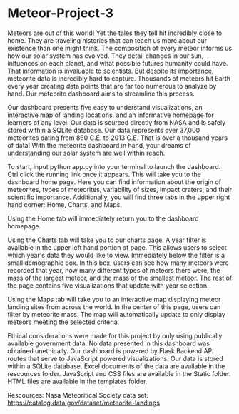 # Meteor-Project-3
Meteors are out of this world! Yet the tales they tell hit incredibly close to home. They are traveling histories that can teach us more about our existence than one might think. The composition of every meteor informs us how our solar system has evolved. They detail changes in our sun, inlfuences on each planet, and what possible futures humanity could have. That information is invaluable to scientists. But despite its importance, meteorite data is incredibly hard to capture. Thousands of meteors hit Earth every year creating data points that are far too numerous to analyze by hand. Our meteorite dashboard aims to streamline this process. 

Our dashboard presents five easy to understand visualizations, an interactive map of landing locations, and an informative homepage for learners of any level. Our data is sourced directly from NASA and is safely stored within a SQLite database. Our data represents over 37,000 meteorites dating from 860 C.E. to 2013 C.E. That is over a thousand years of data! With the meteorite dashboard in hand, your dreams of understanding our solar system are well within reach. 

To start, input python app.py into your terminal to launch the dashboard. Ctrl click the running link once it appears. This will take you to the dashboard home page. Here you can find information about the origin of meteorites, types of meteorites, variability of sizes, impact craters, and their scientific importance. Additionally, you will find three tabs in the upper right hand corner: Home, Charts, and Maps.

Using the Home tab will immediately return you to the dashboard homepage.

Using the Charts tab will take you to our charts page. A year filter is available in the upper left hand portion of page. This allows users to select which year's data they would like to view. Immediately below the filter is a small demographic box. In this box, users can see how many meteors were recorded that year, how many different types of meteors there were, the mass of the largest meteor, and the mass of the smallest meteor. The rest of the page contains five visualizations that update with year selection. 

Using the Maps tab will take you to an interactive map displaying meteor landing sites from across the world. In the center of this page, users can filter by meteorite mass. The map will automatically update to only display meteors meeting the selected criteria. 

Ethical considerations were made for this project by only using publically available government data. No data presented in this dashboard was obtained unethically. Our dashboard is powered by Flask Backend API routes that serve to JavaScript powered visualizations. Our data is stored within a SQLite database. Excel documents of the data are available in the rescources folder. JavaScript and CSS files are available in the Static folder. HTML files are available in the templates folder. 

Rescources:
Nasa Meteoritical Society data set: https://catalog.data.gov/dataset/meteorite-landings
